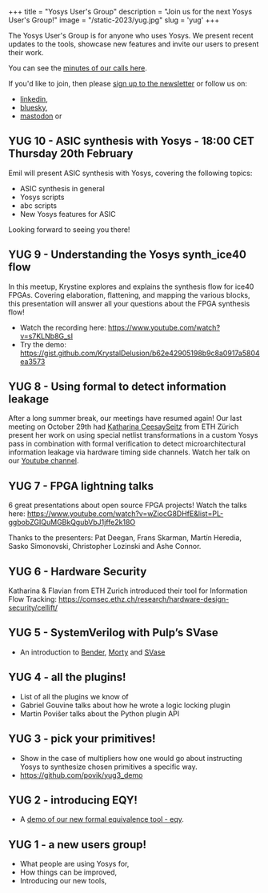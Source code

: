 +++
title = "Yosys User's Group"
description = "Join us for the next Yosys User's Group!"
image = "/static-2023/yug.jpg"
slug = 'yug'
+++

The Yosys User's Group is for anyone who uses Yosys. We present recent updates to the tools, showcase new features and invite our users to present their work.

You can see the [minutes of our calls here](https://docs.google.com/document/d/13e8hERQ_eqLQrdtH1WXnGUXDtgyQ8oa_zZWXPHJCiN0).

If you'd like to join, then please [sign up to the newsletter](/newsletter) or follow us on:

* [linkedin](https://www.linkedin.com/company/yosyshq),
* [bluesky](https://bsky.app/profile/yosyshq.com),
* [mastodon](https://fosstodon.org/@yosyshq) or

## YUG 10 - ASIC synthesis with Yosys - 18:00 CET Thursday 20th February

Emil will present ASIC synthesis with Yosys, covering the following topics:

* ASIC synthesis in general
* Yosys scripts
* abc scripts
* New Yosys features for ASIC

Looking forward to seeing you there!

## YUG 9 - Understanding the Yosys synth_ice40 flow

In this meetup, Krystine explores and explains the synthesis flow for ice40 FPGAs. Covering elaboration, flattening, and mapping the various blocks, this presentation will answer all your questions about the FPGA synthesis flow!

* Watch the recording here: https://www.youtube.com/watch?v=s7KLNb8G_sI
* Try the demo: https://gist.github.com/KrystalDelusion/b62e42905198b9c8a0917a5804ea3573

## YUG 8 - Using formal to detect information leakage

After a long summer break, our meetings have resumed again! Our last meeting on October 29th had [Katharina CeesaySeitz](https://www.linkedin.com/in/katharina-ceesay-seitz-ba521087) from ETH Zürich present her work on using special netlist transformations in a custom Yosys pass in combination with formal verification to detect microarchitectural information leakage via hardware timing side channels. Watch her talk on our [Youtube channel](https://www.youtube.com/watch?v=Kxp-5kNMt40).

## YUG 7 - FPGA lightning talks

6 great presentations about open source FPGA projects! Watch the talks here: https://www.youtube.com/watch?v=wZiocG8DHfE&list=PL-ggbobZGIQuMGBkQgubVbJ1jffe2k18O

Thanks to the presenters: Pat Deegan, Frans Skarman, Martín Heredia, Sasko Simonovski, Christopher Lozinski and Ashe Connor.

## YUG 6 - Hardware Security

Katharina & Flavian from ETH Zurich introduced their tool for Information Flow Tracking: https://comsec.ethz.ch/research/hardware-design-security/cellift/


## YUG 5 - SystemVerilog with Pulp’s SVase

* An introduction to [Bender](https://github.com/pulp-platform/bender), [Morty](https://github.com/pulp-platform/morty) and [SVase](https://github.com/pulp-platform/svase)

## YUG 4 - all the plugins!

* List of all the plugins we know of
* Gabriel Gouvine talks about how he wrote a logic locking plugin
* Martin Povišer talks about the Python plugin API

## YUG 3 - pick your primitives!

* Show in the case of multipliers how one would go about instructing Yosys to synthesize chosen primitives a specific way.
* https://github.com/povik/yug3_demo

## YUG 2 - introducing EQY!

* A [demo of our new formal equivalence tool - eqy](https://github.com/YosysHQ/eqy).

## YUG 1 - a new users group!

* What people are using Yosys for,
* How things can be improved,
* Introducing our new tools,
